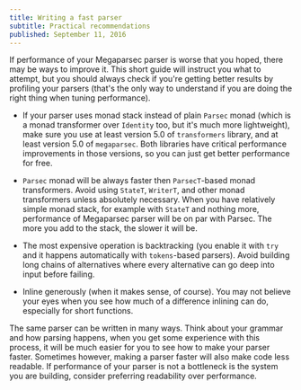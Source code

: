 ```yaml
---
title: Writing a fast parser
subtitle: Practical recommendations
published: September 11, 2016
---
```


If performance of your Megaparsec parser is worse that you hoped, there may
be ways to improve it. This short guide will instruct you what to attempt,
but you should always check if you're getting better results by profiling
your parsers (that's the only way to understand if you are doing the right
thing when tuning performance).

* If your parser uses monad stack instead of plain `Parsec` monad (which is
  a monad transformer over `Identity` too, but it's much more lightweight),
  make sure you use at least version 5.0 of `transformers` library, and at
  least version 5.0 of `megaparsec`. Both libraries have critical
  performance improvements in those versions, so you can just get better
  performance for free.

* `Parsec` monad will be always faster then `ParsecT`-based monad
  transformers. Avoid using `StateT`, `WriterT`, and other monad
  transformers unless absolutely necessary. When you have relatively simple
  monad stack, for example with `StateT` and nothing more, performance of
  Megaparsec parser will be on par with Parsec. The more you add to the
  stack, the slower it will be.

* The most expensive operation is backtracking (you enable it with `try` and
  it happens automatically with `tokens`-based parsers). Avoid building long
  chains of alternatives where every alternative can go deep into input
  before failing.

* Inline generously (when it makes sense, of course). You may not believe
  your eyes when you see how much of a difference inlining can do,
  especially for short functions.

The same parser can be written in many ways. Think about your grammar and
how parsing happens, when you get some experience with this process, it will
be much easier for you to see how to make your parser faster. Sometimes
however, making a parser faster will also make code less readable. If
performance of your parser is not a bottleneck is the system you are
building, consider preferring readability over performance.
